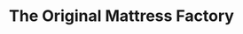 ---
title: "The Original Mattress Factory"
url: /cuyahoga-falls/the-original-mattress-factory/
shop: Betten
---